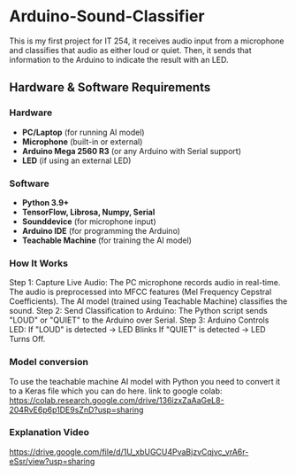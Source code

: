# Arduino-Sound-Classifier
This is my first project for IT 254, it receives audio input from a microphone and classifies that audio as either loud or quiet. Then, it sends that information to the Arduino to indicate the result with an LED.
## **Hardware & Software Requirements**
### **Hardware**
-  **PC/Laptop** (for running AI model)
-  **Microphone** (built-in or external)
-  **Arduino Mega 2560 R3** (or any Arduino with Serial support)
-  **LED** (if using an external LED)

### **Software**
-  **Python 3.9+** 
-  **TensorFlow, Librosa, Numpy, Serial** 
-  **Sounddevice** (for microphone input)
-  **Arduino IDE** (for programming the Arduino)
-  **Teachable Machine** (for training the AI model)

### **How It Works**
Step 1: Capture Live Audio: The PC microphone records audio in real-time. The audio is preprocessed into MFCC features (Mel Frequency Cepstral Coefficients). The AI model (trained using Teachable Machine) classifies the sound.
Step 2: Send Classification to Arduino: The Python script sends "LOUD" or "QUIET" to the Arduino over Serial.
Step 3: Arduino Controls LED: If "LOUD" is detected → LED Blinks If "QUIET" is detected → LED Turns Off.

### **Model conversion**
To use the teachable machine AI model with Python you need to convert it to a Keras file which you can do here. 
link to google colab: https://colab.research.google.com/drive/136izxZaAaGeL8-204RvE6p6p1DE9sZnD?usp=sharing

### **Explanation Video**
https://drive.google.com/file/d/1U_xbUGCU4PvaBjzvCqjvc_vrA6r-eSsr/view?usp=sharing
